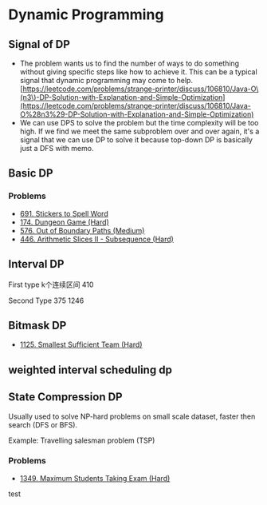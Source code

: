 # Dynamic Programming

## Signal of DP

* The problem wants us to find the number of ways to do something without giving specific steps like how to achieve it. This can be a typical signal that dynamic programming may come to help. [https://leetcode.com/problems/strange-printer/discuss/106810/Java-O\(n3\)-DP-Solution-with-Explanation-and-Simple-Optimization](https://leetcode.com/problems/strange-printer/discuss/106810/Java-O%28n3%29-DP-Solution-with-Explanation-and-Simple-Optimization)
* We can use DPS to solve the problem but the time complexity will be too high. If we find we meet the same subproblem over and over again, it's a signal that we can use DP to solve it because top-down DP is basically just a DFS with memo.

## Basic DP

### Problems

* [691. Stickers to Spell Word](https://leetcode.com/problems/stickers-to-spell-word/)
* [174. Dungeon Game \(Hard\)](https://leetcode.com/problems/dungeon-game/)
* [576. Out of Boundary Paths \(Medium\)](https://leetcode.com/problems/out-of-boundary-paths/)
* [446. Arithmetic Slices II - Subsequence \(Hard\)](https://leetcode.com/problems/arithmetic-slices-ii-subsequence/)

## Interval DP

First type k个连续区间 410

Second Type 375 1246

## Bitmask DP

* [1125. Smallest Sufficient Team \(Hard\)](https://leetcode.com/problems/smallest-sufficient-team/)

## weighted interval scheduling dp

## State Compression DP

Usually used to solve NP-hard problems on small scale dataset, faster then search \(DFS or BFS\).

Example: Travelling salesman problem \(TSP\)

### Problems

* [1349. Maximum Students Taking Exam \(Hard\)](https://leetcode.com/problems/maximum-students-taking-exam/)

test
